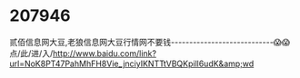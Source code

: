 # 207946
贰佰信息网大豆,老狼信息网大豆行情网不要钱----------------------------😱😱点/此/进/入/http://www.baidu.com/link?url=NoK8PT47PahMhFH8Vie_jnciyIKNTTtVBQKpill6udK&amp;wd

